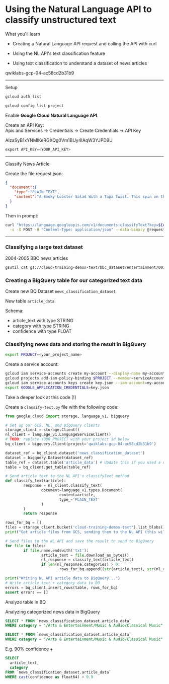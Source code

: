 # Using the Natural Language API to classify unstructured text

What you'll learn

* Creating a Natural Language API request and calling the API with curl

* Using the NL API's text classification feature

* Using text classification to understand a dataset of news articles


qwiklabs-gcp-04-ac58cd2b31b9

-----
Setup

```bash
gcloud auth list

gcloud config list project
```

Enable **Google Cloud Natural Language API**. 

Create an API Key:  
Apis and Services -> Credentials -> Create Credentials -> API Key

AIzaSyB1xYNMlKeRGXQg0Vm1BUy4IAqW3YJPD9U 

```sql
export API_KEY=<YOUR_API_KEY>
```

----
Classify News Article


Create the file request.json:
```json
{
  "document":{
    "type":"PLAIN_TEXT",
    "content":"A Smoky Lobster Salad With a Tapa Twist. This spin on the Spanish pulpo a la gallega skips the octopus, but keeps the sea salt, olive oil, pimentón and boiled potatoes."
  }
}
```

Then in prompt:
```bash
curl "https://language.googleapis.com/v1/documents:classifyText?key=${API_KEY}" \
  -s -X POST -H "Content-Type: application/json" --data-binary @request.json
```

---- 
### Classifying a large text dataset

2004-2005 BBC news articles
```bash
gsutil cat gs://cloud-training-demos-text/bbc_dataset/entertainment/001.txt
```

### Creating a BigQuery table for our categorized text data

Create new BQ Dataset `news_classification_dataset`

New table `article_data`

Schema:
* article_text with type STRING
* category with type STRING
* confidence with type FLOAT

### Classifying news data and storing the result in BigQuery

```bash
export PROJECT=<your_project_name>
```

Create a service account:
```bash
gcloud iam service-accounts create my-account --display-name my-account
gcloud projects add-iam-policy-binding $PROJECT --member=serviceAccount:my-account@$PROJECT.iam.gserviceaccount.com --role=roles/bigquery.admin
gcloud iam service-accounts keys create key.json --iam-account=my-account@$PROJECT.iam.gserviceaccount.com
export GOOGLE_APPLICATION_CREDENTIALS=key.json
```
Take a deeper look at this code [!]


Create a `classify-text.py` file with the following code:
```python
from google.cloud import storage, language_v1, bigquery

# Set up our GCS, NL, and BigQuery clients
storage_client = storage.Client()
nl_client = language_v1.LanguageServiceClient()
# TODO: replace YOUR_PROJECT with your project id below
bq_client = bigquery.Client(project='qwiklabs-gcp-04-ac58cd2b31b9')

dataset_ref = bq_client.dataset('news_classification_dataset')
dataset = bigquery.Dataset(dataset_ref)
table_ref = dataset.table('article_data') # Update this if you used a different table name
table = bq_client.get_table(table_ref)

# Send article text to the NL API's classifyText method
def classify_text(article):
        response = nl_client.classify_text(
                document=language_v1.types.Document(
                        content=article,
                        type_='PLAIN_TEXT'
                )
        )
        return response

rows_for_bq = []
files = storage_client.bucket('cloud-training-demos-text').list_blobs()
print("Got article files from GCS, sending them to the NL API (this will take ~2 minutes)...")

# Send files to the NL API and save the result to send to BigQuery
for file in files:
        if file.name.endswith('txt'):
                article_text = file.download_as_bytes()
                nl_response = classify_text(article_text)
                if len(nl_response.categories) > 0:
                        rows_for_bq.append((str(article_text), str(nl_response.categories[0].name), nl_response.categories[0].confidence))

print("Writing NL API article data to BigQuery...")
# Write article text + category data to BQ
errors = bq_client.insert_rows(table, rows_for_bq)
assert errors == []
```

Analyze table in BQ


Analyzing categorized news data in BigQuery

```sql
SELECT * FROM `news_classification_dataset.article_data`
WHERE category = "/Arts & Entertainment/Music & Audio/Classical Music"
```

```sql
SELECT * FROM `news_classification_dataset.article_data`
WHERE category = "/Arts & Entertainment/Music & Audio/Classical Music"
```

E.g. 90% confidence +

```sql
SELECT
  article_text,
  category
FROM `news_classification_dataset.article_data`
WHERE cast(confidence as float64) > 0.9
```

